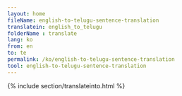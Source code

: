 ```yaml
---
layout: home
fileName: english-to-telugu-sentence-translation
translatein: english_to_telugu
folderName : translate
lang: ko
from: en
to: te
permalink: /ko/english-to-telugu-sentence-translation
tool: english-to-telugu-sentence-translation
---
```

{% include section/translateinto.html %}